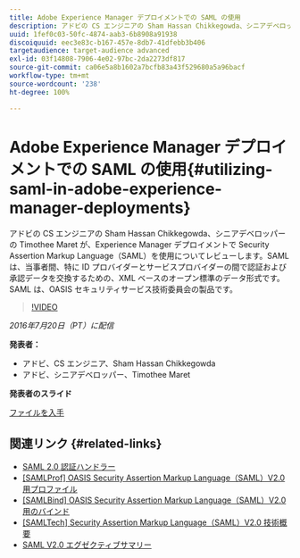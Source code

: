 ```yaml
---
title: Adobe Experience Manager デプロイメントでの SAML の使用
description: アドビの CS エンジニアの Sham Hassan Chikkegowda、シニアデベロッパーの Timothee Maret が、Experience Manager デプロイメントで Security Assertion Markup Language（SAML）を使用についてレビューします。SAML は、当事者間、特に ID プロバイダーとサービスプロバイダーの間で認証および承認データを交換するための、XML ベースのオープン標準のデータ形式です。SAML は、OASIS セキュリティサービス技術委員会の製品です。
uuid: 1fef0c03-50fc-4874-aab3-6b8908a91938
discoiquuid: eec3e83c-b167-457e-8db7-41dfebb3b406
targetaudience: target-audience advanced
exl-id: 03f14808-7906-4e02-97bc-2da2273df817
source-git-commit: ca06e5a8b1602a7bcfb83a43f529680a5a96bacf
workflow-type: tm+mt
source-wordcount: '238'
ht-degree: 100%

---
```


# Adobe Experience Manager デプロイメントでの SAML の使用{#utilizing-saml-in-adobe-experience-manager-deployments}

アドビの CS エンジニアの Sham Hassan Chikkegowda、シニアデベロッパーの Timothee Maret が、Experience Manager デプロイメントで Security Assertion Markup Language（SAML）を使用についてレビューします。SAML は、当事者間、特に ID プロバイダーとサービスプロバイダーの間で認証および承認データを交換するための、XML ベースのオープン標準のデータ形式です。SAML は、OASIS セキュリティサービス技術委員会の製品です。

>[!VIDEO](https://video.tv.adobe.com/v/19299/?quality=9)

*2016年7月20日（PT）に配信*

**発表者：**

* アドビ、CS エンジニア、Sham Hassan Chikkegowda
* アドビ、シニアデベロッパー、Timothee Maret

**発表者のスライド**

[ファイルを入手](assets/aem-gems-072016-saml.pdf)

## 関連リンク {#related-links}

* [SAML 2.0 認証ハンドラー](https://docs.adobe.com/docs/en/aem/6-2/administer/security/saml-2-0-authenticationhandler.html)
* [[SAMLProf] OASIS Security Assertion Markup Language（SAML）V2.0 用プロファイル](https://docs.oasis-open.org/security/saml/v2.0/saml-profiles-2.0-os.pdf)
* [[SAMLBind] OASIS Security Assertion Markup Language（SAML）V2.0 用のバインド](https://docs.oasis-open.org/security/saml/v2.0/saml-bindings-2.0-os.pdf)
* [[SAMLTech] Security Assertion Markup Language（SAML）V2.0 技術概要](https://www.oasis-open.org/committees/download.php/27819/sstc-saml-tech-overview-2.0-cd-02.pdf)
* [SAML V2.0 エグゼクティブサマリー](https://www.oasis-open.org/committees/download.php/13525/sstc-saml-exec-overview-2.0-cd-01-2col.pdf)
